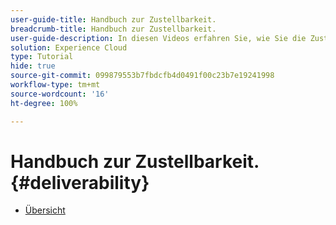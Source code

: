 ```yaml
---
user-guide-title: Handbuch zur Zustellbarkeit.
breadcrumb-title: Handbuch zur Zustellbarkeit.
user-guide-description: In diesen Videos erfahren Sie, wie Sie die Zustellbarkeit nutzen.
solution: Experience Cloud
type: Tutorial
hide: true
source-git-commit: 099879553b7fbdcfb4d0491f00c23b7e19241998
workflow-type: tm+mt
source-wordcount: '16'
ht-degree: 100%

---
```



# Handbuch zur Zustellbarkeit. {#deliverability}

+ [Übersicht](overview.md)
